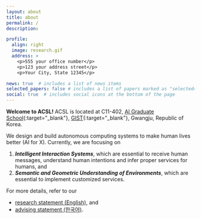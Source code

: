 ```yaml
---
layout: about
title: about
permalink: /
description: 

profile:
  align: right
  image: research.gif
  address: >
    <p>555 your office number</p>
    <p>123 your address street</p>
    <p>Your City, State 12345</p>

news: true  # includes a list of news items
selected_papers: false # includes a list of papers marked as "selected={true}"
social: true  # includes social icons at the bottom of the page
---
```


**Welcome to ACSL!** ACSL is located at C11-402, [AI Graduate School](https://ai.gist.ac.kr){:target="\_blank"}, [GIST](https://www.gist.ac.kr/){:target="\_blank"}, Gwangju, Republic of Korea.

We design and build autonomous computing systems to make human lives better (AI for X). Currently, we are focusing on
1. ***Intelligent Interaction Systems***, which are essential to receive human messages, understand human intentions and infer proper services for humans, and
2. ***Semantic and Geometric Understanding of Environments***, which are essential to implement customized services.

For more details, refer to our <br/>
- [research statement (English)](blog/2021/research-eng/), and
- [advising statement (한국어)](blog/2021/advising-kor/).
<!-- - [join our group (한국어)](blog/2022/how-to-join-kor/). -->